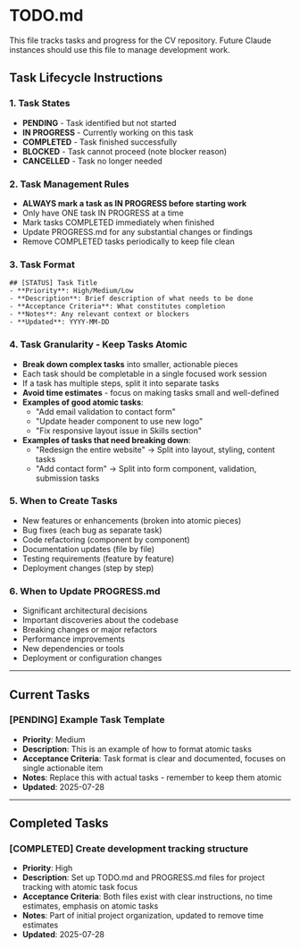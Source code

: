 # TODO.md

This file tracks tasks and progress for the CV repository. Future Claude instances should use this file to manage development work.

## Task Lifecycle Instructions

### 1. Task States
- **PENDING** - Task identified but not started
- **IN PROGRESS** - Currently working on this task  
- **COMPLETED** - Task finished successfully
- **BLOCKED** - Task cannot proceed (note blocker reason)
- **CANCELLED** - Task no longer needed

### 2. Task Management Rules
- **ALWAYS mark a task as IN PROGRESS before starting work**
- Only have ONE task IN PROGRESS at a time
- Mark tasks COMPLETED immediately when finished
- Update PROGRESS.md for any substantial changes or findings
- Remove COMPLETED tasks periodically to keep file clean

### 3. Task Format
```
## [STATUS] Task Title
- **Priority**: High/Medium/Low
- **Description**: Brief description of what needs to be done
- **Acceptance Criteria**: What constitutes completion
- **Notes**: Any relevant context or blockers
- **Updated**: YYYY-MM-DD
```

### 4. Task Granularity - Keep Tasks Atomic
- **Break down complex tasks** into smaller, actionable pieces
- Each task should be completable in a single focused work session
- If a task has multiple steps, split it into separate tasks
- **Avoid time estimates** - focus on making tasks small and well-defined
- **Examples of good atomic tasks**:
  - "Add email validation to contact form"
  - "Update header component to use new logo"
  - "Fix responsive layout issue in Skills section"
- **Examples of tasks that need breaking down**:
  - "Redesign the entire website" → Split into layout, styling, content tasks
  - "Add contact form" → Split into form component, validation, submission tasks

### 5. When to Create Tasks
- New features or enhancements (broken into atomic pieces)
- Bug fixes (each bug as separate task)
- Code refactoring (component by component)
- Documentation updates (file by file)
- Testing requirements (feature by feature)
- Deployment changes (step by step)

### 6. When to Update PROGRESS.md
- Significant architectural decisions
- Important discoveries about the codebase
- Breaking changes or major refactors
- Performance improvements
- New dependencies or tools
- Deployment or configuration changes

---

## Current Tasks

### [PENDING] Example Task Template
- **Priority**: Medium
- **Description**: This is an example of how to format atomic tasks
- **Acceptance Criteria**: Task format is clear and documented, focuses on single actionable item
- **Notes**: Replace this with actual tasks - remember to keep them atomic
- **Updated**: 2025-07-28

---

## Completed Tasks

### [COMPLETED] Create development tracking structure
- **Priority**: High
- **Description**: Set up TODO.md and PROGRESS.md files for project tracking with atomic task focus
- **Acceptance Criteria**: Both files exist with clear instructions, no time estimates, emphasis on atomic tasks
- **Notes**: Part of initial project organization, updated to remove time estimates
- **Updated**: 2025-07-28